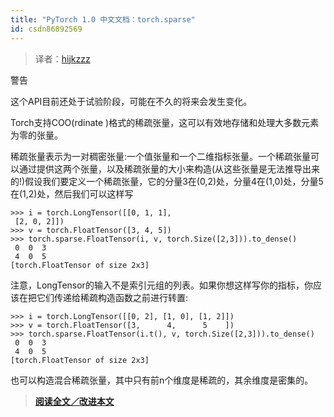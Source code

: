 ```yaml
---
title: "PyTorch 1.0 中文文档：torch.sparse"
id: csdn86892569
---
```


> 译者：[hijkzzz](https://github.com/hijkzzz)

警告

这个API目前还处于试验阶段，可能在不久的将来会发生变化。

Torch支持COO(rdinate )格式的稀疏张量，这可以有效地存储和处理大多数元素为零的张量。

稀疏张量表示为一对稠密张量:一个值张量和一个二维指标张量。一个稀疏张量可以通过提供这两个张量，以及稀疏张量的大小来构造(从这些张量是无法推导出来的!)假设我们要定义一个稀疏张量，它的分量3在(0,2)处，分量4在(1,0)处，分量5在(1,2)处，然后我们可以这样写

```
>>> i = torch.LongTensor([[0, 1, 1],
 [2, 0, 2]])
>>> v = torch.FloatTensor([3, 4, 5])
>>> torch.sparse.FloatTensor(i, v, torch.Size([2,3])).to_dense()
 0  0  3
 4  0  5
[torch.FloatTensor of size 2x3] 
```

注意，LongTensor的输入不是索引元组的列表。如果你想这样写你的指标，你应该在把它们传递给稀疏构造函数之前进行转置:

```
>>> i = torch.LongTensor([[0, 2], [1, 0], [1, 2]])
>>> v = torch.FloatTensor([3,      4,      5    ])
>>> torch.sparse.FloatTensor(i.t(), v, torch.Size([2,3])).to_dense()
 0  0  3
 4  0  5
[torch.FloatTensor of size 2x3] 
```

也可以构造混合稀疏张量，其中只有前n个维度是稀疏的，其余维度是密集的。

> [**阅读全文／改进本文**](https://github.com/apachecn/pytorch-doc-zh/blob/master/docs/1.0/sparse.md)